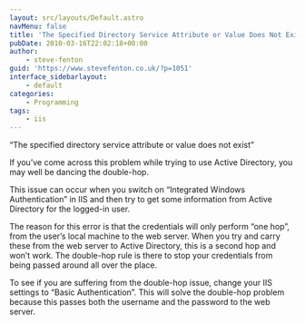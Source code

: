 ```yaml
---
layout: src/layouts/Default.astro
navMenu: false
title: 'The Specified Directory Service Attribute or Value Does Not Exist'
pubDate: 2010-03-16T22:02:18+00:00
author:
    - steve-fenton
guid: 'https://www.stevefenton.co.uk/?p=1051'
interface_sidebarlayout:
    - default
categories:
    - Programming
tags:
    - iis
---
```


“The specified directory service attribute or value does not exist”

If you’ve come across this problem while trying to use Active Directory, you may well be dancing the double-hop.

This issue can occur when you switch on “Integrated Windows Authentication” in IIS and then try to get some information from Active Directory for the logged-in user.

The reason for this error is that the credentials will only perform “one hop”, from the user’s local machine to the web server. When you try and carry these from the web server to Active Directory, this is a second hop and won’t work. The double-hop rule is there to stop your credentials from being passed around all over the place.

To see if you are suffering from the double-hop issue, change your IIS settings to “Basic Authentication”. This will solve the double-hop problem because this passes both the username and the password to the web server.